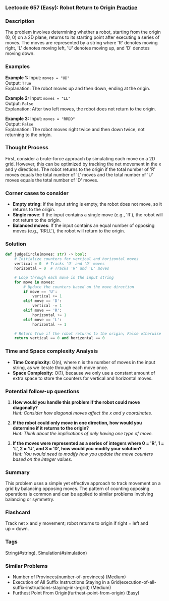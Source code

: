 ### Leetcode 657 (Easy): Robot Return to Origin [Practice](https://leetcode.com/problems/robot-return-to-origin)

### Description
The problem involves determining whether a robot, starting from the origin (0, 0) on a 2D plane, returns to its starting point after executing a series of moves. The moves are represented by a string where 'R' denotes moving right, 'L' denotes moving left, 'U' denotes moving up, and 'D' denotes moving down.

### Examples

**Example 1:**
Input: `moves = "UD"`  
Output: `True`  
Explanation: The robot moves up and then down, ending at the origin.

**Example 2:**
Input: `moves = "LL"`  
Output: `False`  
Explanation: After two left moves, the robot does not return to the origin.

**Example 3:**
Input: `moves = "RRDD"`  
Output: `False`  
Explanation: The robot moves right twice and then down twice, not returning to the origin.

### Thought Process
First, consider a brute-force approach by simulating each move on a 2D grid. However, this can be optimized by tracking the net movement in the x and y directions. The robot returns to the origin if the total number of 'R' moves equals the total number of 'L' moves and the total number of 'U' moves equals the total number of 'D' moves.

### Corner cases to consider
- **Empty string**: If the input string is empty, the robot does not move, so it returns to the origin.
- **Single move**: If the input contains a single move (e.g., 'R'), the robot will not return to the origin.
- **Balanced moves**: If the input contains an equal number of opposing moves (e.g., 'RRLL'), the robot will return to the origin.

### Solution

```python
def judgeCircle(moves: str) -> bool:
    # Initialize counters for vertical and horizontal moves
    vertical = 0  # Tracks 'U' and 'D' moves
    horizontal = 0  # Tracks 'R' and 'L' moves

    # Loop through each move in the input string
    for move in moves:
        # Update the counters based on the move direction
        if move == 'U':
            vertical += 1
        elif move == 'D':
            vertical -= 1
        elif move == 'R':
            horizontal += 1
        elif move == 'L':
            horizontal -= 1

    # Return True if the robot returns to the origin; False otherwise
    return vertical == 0 and horizontal == 0
```

### Time and Space complexity Analysis
- **Time Complexity:** O(n), where n is the number of moves in the input string, as we iterate through each move once.
- **Space Complexity:** O(1), because we only use a constant amount of extra space to store the counters for vertical and horizontal moves.

### Potential follow-up questions

1. **How would you handle this problem if the robot could move diagonally?**  
   *Hint: Consider how diagonal moves affect the x and y coordinates.*

2. **If the robot could only move in one direction, how would you determine if it returns to the origin?**  
   *Hint: Think about the implications of only having one type of move.*

3. **If the moves were represented as a series of integers where 0 = 'R', 1 = 'L', 2 = 'U', and 3 = 'D', how would you modify your solution?**  
   *Hint: You would need to modify how you update the move counters based on the integer values.*

### Summary
This problem uses a simple yet effective approach to track movement on a grid by balancing opposing moves. The pattern of counting opposing operations is common and can be applied to similar problems involving balancing or symmetry.


### Flashcard
Track net x and y movement; robot returns to origin if right = left and up = down.

### Tags
String(#string), Simulation(#simulation)

### Similar Problems
- Number of Provinces(number-of-provinces) (Medium)
- Execution of All Suffix Instructions Staying in a Grid(execution-of-all-suffix-instructions-staying-in-a-grid) (Medium)
- Furthest Point From Origin(furthest-point-from-origin) (Easy)